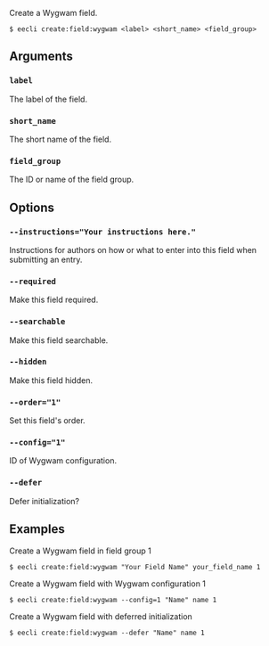 Create a Wygwam field.

```
$ eecli create:field:wygwam <label> <short_name> <field_group>
```

## Arguments

### `label`

The label of the field.

### `short_name`

The short name of the field.

### `field_group`

The ID or name of the field group.

## Options

### `--instructions="Your instructions here."`

Instructions for authors on how or what to enter into this field when submitting an entry.

### `--required`

Make this field required.

### `--searchable`

Make this field searchable.

### `--hidden`

Make this field hidden.

### `--order="1"`

Set this field's order.

### `--config="1"`

ID of Wygwam configuration.

### `--defer`

Defer initialization?

## Examples

Create a Wygwam field in field group 1

```
$ eecli create:field:wygwam "Your Field Name" your_field_name 1
```

Create a Wygwam field with Wygwam configuration 1

```
$ eecli create:field:wygwam --config=1 "Name" name 1
```

Create a Wygwam field with deferred initialization

```
$ eecli create:field:wygwam --defer "Name" name 1
```